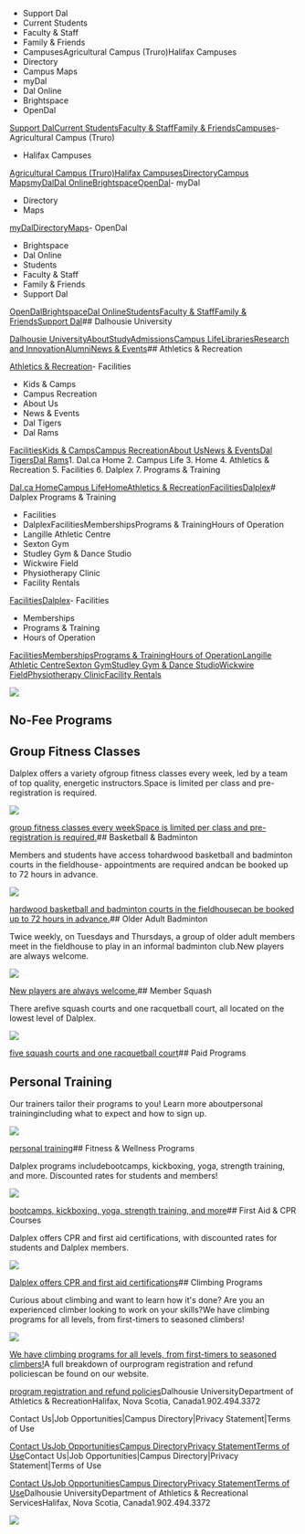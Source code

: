 - Support Dal
- Current Students
- Faculty & Staff
- Family & Friends
- CampusesAgricultural Campus (Truro)Halifax Campuses
- Directory
- Campus Maps
- myDal
- Dal Online
- Brightspace
- OpenDal

[Support Dal](https://alumniapps2.dal.ca/giving/index)[Current Students](https://www.dal.ca/information-current-students.html)[Faculty & Staff](https://www.dal.ca/information-faculty-staff.html)[Family & Friends](https://www.dal.ca/parents-and-families.html)[Campuses](#)- Agricultural Campus (Truro)
- Halifax Campuses

[Agricultural Campus (Truro)](https://www.dal.ca/about/campus-locations/truro-bible-hill.html)[Halifax Campuses](https://www.dal.ca/about/campus-locations/halifax.html)[Directory](https://directory.dal.ca/)[Campus Maps](https://campusmap.dal.ca/)[myDal](https://my.dal.ca)[Dal Online](https://dalonline.dal.ca)[Brightspace](https://www.dal.ca/brightspace)[OpenDal](https://registeratcontinuingeducation.dal.ca/)- myDal
- Directory
- Maps

[myDal](https://my.dal.ca)[Directory](https://directory.dal.ca/)[Maps](https://campusmap.dal.ca/)- OpenDal
- Brightspace
- Dal Online
- Students
- Faculty & Staff
- Family & Friends
- Support Dal

[OpenDal](https://registeratcontinuingeducation.dal.ca/)[Brightspace](https://www.dal.ca/brightspace)[Dal Online](https://dalonline.dal.ca)[Students](https://www.dal.ca/information-current-students.html)[Faculty & Staff](https://www.dal.ca/information-faculty-staff.html)[Family & Friends](https://www.dal.ca/parents-and-families.html)[Support Dal](https://alumniapps2.dal.ca/giving/index)## Dalhousie University

[Dalhousie University](https://www.dal.ca/)[About](https://www.dal.ca/about.html)[Study](https://www.dal.ca/study.html)[Admissions](https://www.dal.ca/admissions.html)[Campus Life](https://www.dal.ca/campus_life.html)[Libraries](https://www.dal.ca/libraries.html)[Research and Innovation](https://www.dal.ca/research-and-innovation.html)[Alumni](https://www.dal.ca/alumni.html)[News & Events](https://www.dal.ca/news.html)## Athletics & Recreation

[Athletics & Recreation](https://athletics.dal.ca/)- Facilities
- Kids & Camps
- Campus Recreation
- About Us
- News & Events
- Dal Tigers
- Dal Rams

[Facilities](https://athletics.dal.ca/facilities.html)[Kids & Camps](https://athletics.dal.ca/kids-and-camps.html)[Campus Recreation](https://athletics.dal.ca/campus-recreation.html)[About Us](https://athletics.dal.ca/about-us.html)[News & Events](https://athletics.dal.ca/dalplex_news_events.html)[Dal Tigers](https://athletics.dal.ca/dalhousie_tigers.html)[Dal Rams](https://athletics.dal.ca/rams.html)1. Dal.ca Home
2. Campus Life
3. Home
4. Athletics & Recreation
5. Facilities
6. Dalplex
7. Programs & Training

[Dal.ca Home](https://www.dal.ca/)[Campus Life](https://www.dal.ca/campus_life.html)[Home](https://athletics.dal.ca/)[Athletics & Recreation](https://athletics.dal.ca/)[Facilities](https://athletics.dal.ca/facilities.html)[Dalplex](https://athletics.dal.ca/facilities/Dalplex.html)# Dalplex Programs & Training

- Facilities
- DalplexFacilitiesMembershipsPrograms & TrainingHours of Operation
- Langille Athletic Centre
- Sexton Gym
- Studley Gym & Dance Studio
- Wickwire Field
- Physiotherapy Clinic
- Facility Rentals

[Facilities](https://athletics.dal.ca/facilities.html)[Dalplex](https://athletics.dal.ca/facilities/Dalplex.html)- Facilities
- Memberships
- Programs & Training
- Hours of Operation

[Facilities](https://athletics.dal.ca/facilities/Dalplex/dalplex-facilities.html)[Memberships](https://athletics.dal.ca/facilities/Dalplex/memberships.html)[Programs & Training](https://athletics.dal.ca/facilities/Dalplex/programs-and-training.html)[Hours of Operation](https://athletics.dal.ca/facilities/Dalplex/hours.html)[Langille Athletic Centre](https://athletics.dal.ca/facilities/langille-athletic-centre.html)[Sexton Gym](https://athletics.dal.ca/facilities/sexton_gym.html)[Studley Gym & Dance Studio](https://athletics.dal.ca/facilities/studley_gym_dancestudio.html)[Wickwire Field](https://athletics.dal.ca/facilities/wickwire_field.html)[Physiotherapy Clinic](https://athletics.dal.ca/facilities/Dalhousie_Physiotherapy_clinic.html)[Facility Rentals](https://athletics.dal.ca/facilities/facility-rentals.html)

[](https://www.dalsports.dal.ca/)![](https://cdn.dal.ca/content/dam/dalhousie/images/athletics/Misc/Book%20now%20button.jpg.lt_babd2a6ccdacc144dea12617aac93773.res/Book%20now%20button.jpg)

## No-Fee Programs

## Group Fitness Classes

Dalplex offers a variety ofgroup fitness classes every week, led by a team of top quality, energetic instructors.Space is limited per class and pre-registration is required.

![](https://cdn.dal.ca/content/dam/dalhousie/images/athletics/recreation/277-fitness%20class.jpg.lt_05c746f15c954ef1536477248098574a.res/277-fitness%20class.jpg)

[group fitness classes every week](/facilities/Dalplex/programs-and-training/group-fitness-classes.html)[Space is limited per class and pre-registration is required.](/facilities/Dalplex/programs-and-training/group-fitness-classes.html)## Basketball & Badminton

Members and students have access tohardwood basketball and badminton courts in the fieldhouse- appointments are required andcan be booked up to 72 hours in advance.

![](https://cdn.dal.ca/content/dam/dalhousie/images/athletics/facilities/277-basketball.jpg.lt_d5885f700e8e45eb5a13b179884ed492.res/277-basketball.jpg)

[hardwood basketball and badminton courts in the fieldhouse](/facilities/Dalplex/dalplex-facilities/fieldhouse.html)[can be booked up to 72 hours in advance.](https://www.dalsports.dal.ca/Program/GetProducts?classification=f22e8568-5cb8-464f-93f6-b390759240de&category=04e60a44-e154-4289-93a4-570511d89dae)## Older Adult Badminton

Twice weekly, on Tuesdays and Thursdays, a group of older adult members meet in the fieldhouse to play in an informal badminton club.New players are always welcome.

![](https://cdn.dal.ca/content/dam/dalhousie/images/athletics/recreation/OA-badminton-276x167.jpg.lt_4b03a06c8464a601af8edb88e075f58a.res/OA-badminton-276x167.jpg)

[New players are always welcome.](https://www.dalsports.dal.ca/Program/GetProgramDetails?courseId=08945e31-50ac-4124-9960-ec4abbf9c30e)## Member Squash

There arefive squash courts and one racquetball court, all located on the lowest level of Dalplex.

![](https://cdn.dal.ca/content/dam/dalhousie/images/athletics/facilities/277-squash2.jpg.lt_69f26f465067386dac7991b15b423185.res/277-squash2.jpg)

[five squash courts and one racquetball court](https://www.dalsports.dal.ca/booking)## Paid Programs

## Personal Training

Our trainers tailor their programs to you! Learn more aboutpersonal trainingincluding what to expect and how to sign up.

![](https://cdn.dal.ca/content/dam/dalhousie/images/athletics/recreation/personal_training_call.jpg.lt_fe1b733f58611ff607b5493a3a2a27c0.res/personal_training_call.jpg)

[personal training](/facilities/Dalplex/programs-and-training/personal-training.html)## Fitness & Wellness Programs

Dalplex programs includebootcamps, kickboxing, yoga, strength training, and more. Discounted rates for students and members!

![](https://cdn.dal.ca/content/dam/dalhousie/images/athletics/recreation/kickboxing_276x167.jpg.lt_8f4e4f933fe7d1c6f0bda03abc3691ae.res/kickboxing_276x167.jpg)

[bootcamps, kickboxing, yoga, strength training, and more](/facilities/Dalplex/programs-and-training/dalplex-programs.html)## First Aid & CPR Courses

Dalplex offers CPR and first aid certifications, with discounted rates for students and Dalplex members.

![](https://cdn.dal.ca/content/dam/dalhousie/images/athletics/recreation/firstaid_slider.jpg.lt_157b59a07e43f5ab26b7ad74c6436cac.res/firstaid_slider.jpg)

[Dalplex offers CPR and first aid certifications](/facilities/Dalplex/programs-and-training/first-aid---cpr-courses.html)## Climbing Programs

Curious about climbing and want to learn how it's done? Are you an experienced climber looking to work on your skills?We have climbing programs for all levels, from first-timers to seasoned climbers!

![](https://cdn.dal.ca/content/dam/dalhousie/images/athletics/facilities/277-climbing.jpg.lt_2e978fb497e626c386e2cd9ecea9493e.res/277-climbing.jpg)

[We have climbing programs for all levels, from first-timers to seasoned climbers!](https://www.dalsports.dal.ca/Program/GetProducts?productTypeCV=00000000-0000-0000-0000-000000003502&classification=d436235a-4937-409e-98e5-09c1ec23dea5)A full breakdown of ourprogram registration and refund policiescan be found on our website.

[program registration and refund policies](/facilities/Dalplex/programs-and-training/registration---refund-policies.html)Dalhousie UniversityDepartment of Athletics & RecreationHalifax, Nova Scotia, Canada1.902.494.3372

Contact Us|Job Opportunities|Campus Directory|Privacy Statement|Terms of Use

[Contact Us](/about-us/dalplex_contact_us.html)[Job Opportunities](/about-us/job_opportunities.html)[Campus Directory](http://directory.dal.ca)[Privacy Statement](https://www.dal.ca/privacy_statement.html)[Terms of Use](https://www.dal.ca/terms_of_use.html)Contact Us|Job Opportunities|Campus Directory|Privacy Statement|Terms of Use

[Contact Us](/about-us/dalplex_contact_us.html)[Job Opportunities](/about-us/job_opportunities.html)[Campus Directory](http://directory.dal.ca)[Privacy Statement](https://www.dal.ca/privacy_statement.html)[Terms of Use](https://www.dal.ca/terms_of_use.html)Dalhousie UniversityDepartment of Athletics & Recreational ServicesHalifax, Nova Scotia, Canada1.902.494.3372

[](//www.dal.ca/contact_us.html)[](//www.dal.ca/contact_us.html)![](//googleads.g.doubleclick.net/pagead/viewthroughconversion/1027188514/?value=0&label=Ceo_CMqN_wUQos7m6QM&guid=ON&script=0)

